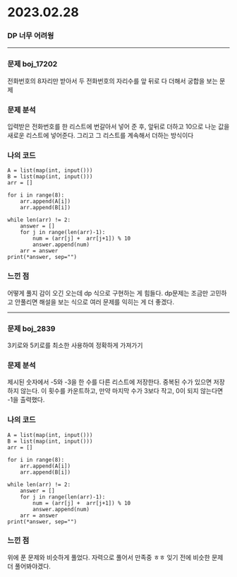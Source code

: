 # 2023.02.28

### DP 너무 어려웡

---

### 문제 boj_17202

전화번호의 8자리만 받아서 두 전화번호의 자리수를 앞 뒤로 다 더해서 궁합을 보는 문제

### 문제 분석

입력받은 전화번호를 한 리스트에 번갈아서 넣어 준 후, 앞뒤로 더하고 10으로 나눈 값을 새로운 리스트에 넣어준다. 그리고 그 리스트를 계속해서 더하는 방식이다 

### 나의 코드

```
A = list(map(int, input()))
B = list(map(int, input()))
arr = []

for i in range(8):
    arr.append(A[i])
    arr.append(B[i])

while len(arr) != 2:
    answer = []
    for j in range(len(arr)-1):
        num = (arr[j] +  arr[j+1]) % 10
        answer.append(num)
    arr = answer
print(*answer, sep="")
```


### 느낀 점

어떻게 풀지 감이 오긴 오는데 dp 식으로 구현하는 게 힘들다. dp문제는 조금만 고민하고 안풀리면 해설을 보는 식으로 여러 문제를 익히는 게 더 좋겠다.

---

### 문제 boj_2839

3키로와 5키로를 최소한 사용하여 정확하게 가져가기


### 문제 분석

제시된 숫자에서 -5와 -3을 한 수를 다른 리스트에 저장한다. 중복된 수가 있으면 저장하지 않는다. 이 횟수를 카운트하고, 만약 마지막 수가 3보다 작고, 0이 되지 않는다면 -1을 출력했다.

### 나의 코드

```
A = list(map(int, input()))
B = list(map(int, input()))
arr = []

for i in range(8):
    arr.append(A[i])
    arr.append(B[i])

while len(arr) != 2:
    answer = []
    for j in range(len(arr)-1):
        num = (arr[j] +  arr[j+1]) % 10
        answer.append(num)
    arr = answer
print(*answer, sep="")
```


### 느낀 점

위에 푼 문제와 비슷하게 풀었다. 자력으로 풀어서 만족중 ㅎㅎ
잊기 전에 비슷한 문제 더 풀어봐야겠다.